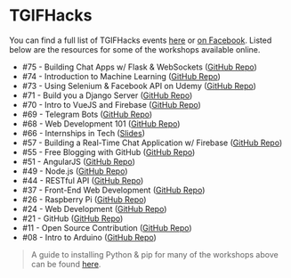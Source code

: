 # TGIFHacks

You can find a full list of TGIFHacks events [here](http://ntuoss.com/events.html) or [on Facebook](https://www.facebook.com/ntuoss/events/). Listed below are the resources for some of the workshops available online.

- #75 - Building Chat Apps w/ Flask & WebSockets ([GitHub Repo](https://github.com/jarrettyeo/NTUOSS-FlaskWebSocketChatApp))
- #74 - Introduction to Machine Learning ([GitHub Repo](https://github.com/chaitjo/NTUOSS-MachineLearningWorkshop))
- #73 - Using Selenium & Facebook API on Udemy ([GitHub Repo](https://github.com/jarrettyeo/NTUOSS-SeleniumFacebookAPIforUdemy))
- #71 - Build you a Django Server ([GitHub Repo](https://github.com/HandsomeJeff/NTUOSS-DjangoWorkshop))
- #70 - Intro to VueJS and Firebase ([GitHub Repo](https://github.com/kunmishra2599/NTUOSS-VuejsWorkshop))
- #69 - Telegram Bots ([GitHub Repo](https://github.com/clarencecastillo/NTUOSS-TelegramBotsWorkshop))
- #68 - Web Development 101 ([GitHub Repo](https://github.com/SuyashLakhotia/NTUOSS-Bootstrap4Workshop))
- #66 - Internships in Tech ([Slides](http://suyashlakhotia.com/blog/2017/05/06/internships-in-tech.html))
- #57 - Building a Real-Time Chat Application w/ Firebase ([GitHub Repo](https://github.com/aliasgarlabs/NTUOSSChatApp))
- #55 - Free Blogging with GitHub ([GitHub Repo](https://github.com/ntuoss/workshops-archive/tree/master/TGIFHacks%20%2355%20-%20Free%20Blogging%20with%20GitHub))
- #51 - AngularJS ([GitHub Repo](https://github.com/SuyashLakhotia/NTUOSS-AngularJSWorkshop))
- #49 - Node.js ([GitHub Repo](https://github.com/SuyashLakhotia/NTUOSS-NodeWorkshop))
- #44 - RESTful API ([GitHub Repo](https://github.com/ntuoss/workshops-archive/tree/master/TGIFHacks%20%2344%20-%20RESTful%20API))
- #37 - Front-End Web Development ([GitHub Repo](https://github.com/SuyashLakhotia/NTUOSS-BootstrapWorkshop))
- #26 - Raspberry Pi ([GitHub Repo](https://github.com/ntuoss/workshops-archive/tree/master/TGIFHacks%20%2326%20-%20Raspberry%20Pi))
- #24 - Web Development ([GitHub Repo](https://github.com/ntuoss/workshops-archive/tree/master/TGIFHacks%20%2324%20-%20WebDev))
- #21 - GitHub ([GitHub Repo](https://github.com/ntuoss/workshops-archive/tree/master/TGIFHacks%20%2321%20-%20GitHub))
- #11 - Open Source Contribution ([GitHub Repo](https://github.com/ntuoss/workshops-archive/tree/master/TGIFHacks%20%2311%20-%20Open%20Source%20Contribution))
- #08 - Intro to Arduino ([GitHub Repo](https://github.com/ntuoss/workshops-archive/tree/master/TGIFHacks%20%2308%20-%20Intro%20to%20Arduino))

> A guide to installing Python & pip for many of the workshops above can be found [here](https://github.com/jarrettyeo/NTUOSS-PythonPipInstallation).
